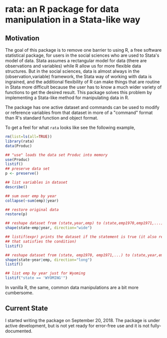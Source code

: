 # rata: an R package for data manipulation in a Stata-like way

## Motivation
The goal of this package is to remove one barrier to using R, a free software statistical package, for users in the social sciences who are used to Stata's model of data.  Stata assumes a rectangular model for data (there are observations and variables) while R allow us for more flexible data structures. But in the social sciences, data is almost always in the (observation,variable) framework, the Stata way of working with data is ingrained, and the additional flexibility of R can make things that are routine in Stata more difficult because the user has to know a much wider variety of functions to get the desired result.  This package solves this problem by implementing a Stata-like method for manipulating data in R. 

The package has one active dataset and commands can be used to modify or reference variables from that dataset in more of a "command" format than R's standard function and object format. 

To get a feel for what `rata` looks like see the following example,
```R
rm(list=ls(all=TRUE))
library(rata)
data(Produc)

## "use" loads the data set Produc into memory
use(Produc)
listif()
## preserve data set
p <- preserve()

## list variables in dataset
describe()

## sum over emp by year
collapse(~sum(emp)|year)

## restore original data
restore(p)

## reshape dataset from (state,year,emp) to (state,emp1970,emp1971,...)
shape(state~emp|year, direction="wide")

## listif(expr) prints the dataset if the statement is true (it also returns the part of the dataset
## that satisfies the condition)
listif()

## reshape dataset from (state, emp1970, emp1971,...) to (state,year,emp)
shape(state~year|emp, direction="long")
listif()

## list emp by year just for Wyoming
listif("state == 'WYOMING'")
```

In vanilla R, the same, common data manipulations are a bit more cumbersome.

## Current State

I started writing the package on September 20, 2018.  The package is under active development, but is not yet ready for error-free use and it is not fully-documented.





